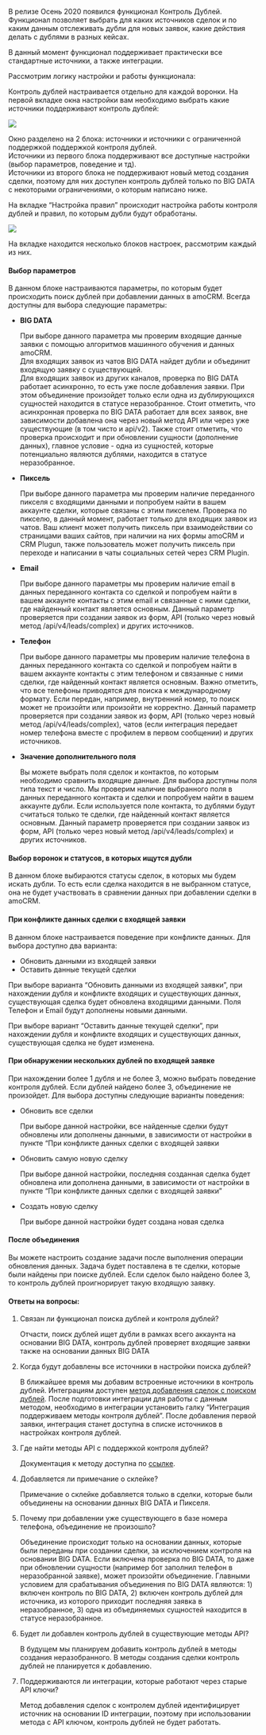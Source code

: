
<a name="common-info"></a>

В релизе Осень 2020 появился функционал Контроль Дублей.<br>
Функционал позволяет выбрать для каких источников сделок и по каким данным отслеживать дубли для новых заявок, какие действия делать с дублями в разных кейсах.

В данный момент функционал поддерживает практически все стандартные источники, а также интеграции.

Рассмотрим логику настройки и работы функционала:

Контроль дублей настраивается отдельно для каждой воронки. На первой вкладке окна настройки вам необходимо выбрать какие источники поддерживают контроль дублей:

![](https://www.amocrm.ru/uploads/2021/01/doubles_2501-1024x967.png)

Окно разделено на 2 блока: источники и источники с ограниченной поддержкой поддержкой контроля дублей.  
Источники из первого блока поддерживают все доступные настройки (выбор параметров, поведение и тд).  
Источники из второго блока не поддерживают новый метод создания сделки, поэтому для них доступен контроль дублей только по BIG DATA с некоторыми ограничениями, о которым написано ниже.

На вкладке “Настройка правил” происходит настройка работы контроля дублей и правил, по которым дубли будут обработаны.

![](https://www.amocrm.ru/static/assets/developers/files/digital%20pipeline/duplication_control_settings.png)

На вкладке находится несколько блоков настроек, рассмотрим каждый из них.

#### Выбор параметров

В данном блоке настраиваются параметры, по которым будет происходить поиск дублей при добавлении данных в amoCRM. Всегда доступны для выбора следующие параметры:

*   **BIG DATA**

    При выборе данного параметра мы проверим входящие данные заявки с помощью алгоритмов машинного обучения и данных amoCRM.  
    Для входящих заявок из чатов BIG DATA найдет дубли и объединит входящую заявку с существующей.<br>
    Для входящих заявок из других каналов, проверка по BIG DATA работает асинхронно, то есть уже после добавления заявки. При этом объединение произойдет только если одна из дублирующихся сущностей находится в статусе неразобранное. Стоит отметить, что асинхронная проверка по BIG DATA работает для всех заявок, вне зависимости добавлена она через новый метод API или через уже существующие (в том чисто и api/v2). Также стоит отметить, что проверка происходит и при обновлении сущности (дополнение данных), главное условие - одна из сущностей, которые потенциально являются дублями, находится в статусе неразобранное.

*   **Пиксель**

    При выборе данного параметра мы проверим наличие переданного пикселя с входящими данными и попробуем найти в вашем аккаунте сделки, которые связаны с этим пикселем. Проверка по пикселю, в данный момент, работает только для входящих заявок из чатов. Ваш клиент может получить пиксель при взаимодействии со страницами ваших сайтов, при наличии на них формы amoCRM и CRM Plugun, также пользователь может получить пиксель при переходе и написании в чаты социальных сетей через CRM Plugin.

*   **Email**

    При выборе данного параметры мы проверим наличие email в данных переданного контакта со сделкой и попробуем найти в вашем аккаунте контакты с этим email и связанные с ними сделки, где найденный контакт является основным. Данный параметр проверяется при создании заявок из форм, API (только через новый метод /api/v4/leads/complex) и других источников.

*   **Телефон**

    При выборе данного параметры мы проверим наличие телефона в данных переданного контакта со сделкой и попробуем найти в вашем аккаунте контакты с этим телефоном и связанные с ними сделки, где найденный контакт является основным. Важно отметить, что все телефоны приводятся для поиска к международному формату. Если передан, например, внутренний номер, то поиск может не произойти или произойти не корректно. Данный параметр проверяется при создании заявок из форм, API (только через новый метод /api/v4/leads/complex), чатов (если интеграция передает номер телефона вместе с профилем в первом сообщении) и других источников.

*   **Значение дополнительного поля**

    Вы можете выбрать поля сделок и контактов, по которым необходимо сравнить входящие данные. Для выбора доступны поля типа текст и число. Мы проверим наличие выбранного поля в данных переданного контакта и сделки и попробуем найти в вашем аккаунте дубли. Если используется поле контакта, то дублями будут считаться только те сделки, где найденный контакт является основным. Данный параметр проверяется при создании заявок из форм, API (только через новый метод /api/v4/leads/complex) и других источников.

#### Выбор воронок и статусов, в которых ищутся дубли

В данном блоке выбираются статусы сделок, в которых мы будем искать дубли. То есть если сделка находится в не выбранном статусе, она не будет участвовать в сравнении данных при добавлении сделки в amoCRM.  

#### При конфликте данных сделки с входящей заявки

В данном блоке настраивается поведение при конфликте данных. Для выбора доступно два варианта:

*   Обновить данными из входящей заявки
*   Оставить данные текущей сделки

При выборе варианта “Обновить данными из входящей заявки”, при нахождении дубля и конфликте входящих и существующих данных, существующая сделка будет обновлена входящими данными. Поля Телефон и Email будут дополнены новыми данными.

При выборе вариант “Оставить данные текущей сделки”, при нахождении дубля и конфликте входящих и существующих данных, существующая сделка не будет изменена.

#### При обнаружении нескольких дублей по входящей заявке

При нахождении более 1 дубля и не более 3, можно выбрать поведение контроля дублей. Если дублей найдено более 3, объединение не произойдет. Для выбора доступны следующие варианты поведения:

*   Обновить все сделки

    При выборе данной настройки, все найденные сделки будут обновлены или дополнены данными, в зависимости от настройки в пункте “При конфликте данных сделки с входящей заявки

*   Обновить самую новую сделку

    При выборе данной настройки, последняя созданная сделка будет обновлена или дополнена данными, в зависимости от настройки в пункте “При конфликте данных сделки с входящей заявки”

*   Создать новую сделку

    При выборе данной настройки будет создана новая сделка

#### После объединения

Вы можете настроить создание задачи после выполнения операции обновления данных. Задача будет поставлена в те сделки, которые были найдены при поиске дублей. Если сделок было найдено более 3, то контроль дублей проигнорирует такую входящую заявку.

#### Ответы на вопросы:

1.  Связан ли функционал поиска дублей и контроля дублей?

    Отчасти, поиск дублей ищет дубли в рамках всего аккаунта на основании BIG DATA, контроль дублей проверяет входящие заявки также на основании данных BIG DATA

2.  Когда будут добавлены все источники в настройки поиска дублей?

    В ближайшее время мы добавим встроенные источники в контроль дублей. Интеграциям доступен [метод добавления сделок с поиском дублей](https://amocrm.ru/developers/content/crm_platform/leads-api#leads-complex-add). После подготовки интеграции для работы с данным методом, необходимо в интеграции установить галку “Интеграция поддерживаем методы контроля дублей”. После добавления первой заявки, интеграция станет доступна в списке источников в настройках контроля дублей.

3.  Где найти методы API с поддержкой контроля дублей?

    Документация к методу доступна по [ссылке](https://amocrm.ru/developers/content/crm_platform/leads-api#leads-complex-add).

4.  Добавляется ли примечание о склейке?

    Примечание о склейке добавляется только в сделки, которые были объединены на основании данных BIG DATA и Пикселя.

5.  Почему при добавлении уже существующего в базе номера телефона, объединение не произошло?

    Объединение происходит только на основании данных, которые были переданы при создании сделки, за исключением контроля на основании BIG DATA. Если включена проверка по BIG DATA, то даже при обновлении сущности (например бот заполнил телефон в неразобранной заявке), может произойти объединение. Главными условием для срабатывания объединения по BIG DATA являются: 1) включен контроль по BIG DATA, 2) включен контроль дублей для источника, из которого приходит последняя заявка в неразобранное, 3) одна из объединяемых сущностей находится в статусе неразобранное.

6.  Будет ли добавлен контроль дублей в существующие методы API?

    В будущем мы планируем добавить контроль дублей в методы создания неразобранного. В методы создания сделки контроль дублей не планируется к добавлению.

7.  Поддерживаются ли интеграции, которые работают через старые API ключи?

    Метод добавления сделок с контролем дублей идентифицирует источник на основании ID интеграции, поэтому при использовании метода с API ключом, контроль дублей не будет работать.
<!-- Generated at Thu, 04 Mar 2021 15:14:26 +0000. amoCRM Documentation Generator -->